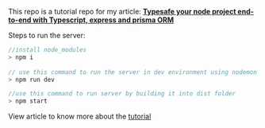 This repo is a tutorial repo for my article: **[Typesafe your node project end-to-end with Typescript, express and prisma ORM](https://dev.to/crispywrecker/type-safe-your-entire-node-project-with-typescript-express-and-prisma-orm-1fkf)**

Steps to run the server:

```jsx
//install node_modules
> npm i
 
// use this command to run the server in dev environment using nodemon
> npm run dev

//use this command to run server by building it into dist folder
> npm start
```

View article to know more about the [tutorial](https://dev.to/crispywrecker/type-safe-your-entire-node-project-with-typescript-express-and-prisma-orm-1fkf)
